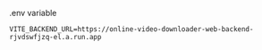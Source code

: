 .env variable

```
VITE_BACKEND_URL=https://online-video-downloader-web-backend-rjvdswfjzq-el.a.run.app

```